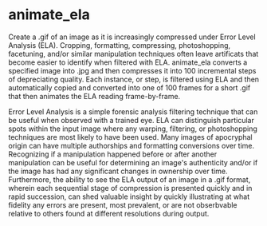 # animate_ela
Create a .gif of an image as it is increasingly compressed under Error Level Analysis (ELA). Cropping, formatting, compressing, photoshopping, facetuning, and/or similar manipulation techniques often leave artificats that become easier to identify when filtered with ELA. animate_ela converts a specified image into .jpg and then compresses it into 100 incremental steps of depreciating quality. Each instance, or step, is filtered using ELA and then automatically copied and converted into one of 100 frames for a short .gif that then animates the ELA reading frame-by-frame. 

Error Level Analysis is a simple forensic analysis filtering technique that can be useful when observed with a trained eye. ELA can distinguish particular spots within the input image where any warping, filtering, or photoshopping techniques are most likely to have been used. Many images of apocryphal origin can have multiple authorships and formatting conversions over time. Recognizing if a manipulation happened before or after another manipulation can be useful for determining an image's authenticity and/or if the image has had any significant changes in ownership over time. Furthermore, the ability to see the ELA output of an image in a .gif format, wherein each sequential stage of compression is presented quickly and in rapid succession, can shed valuable insight by quickly illustrating at what fidelity any errors are present, most prevalent, or are not obserbvable relative to others found at different resolutions during output.

